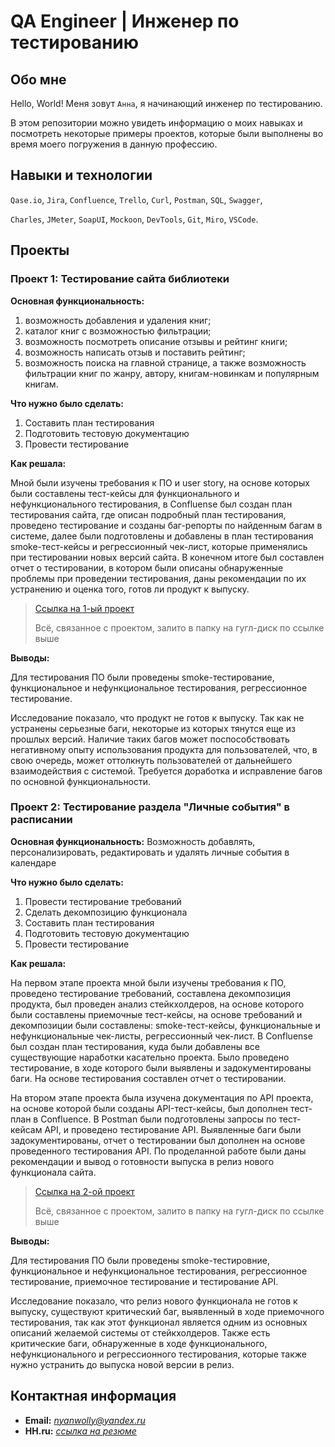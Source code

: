 # QA Engineer | Инженер по тестированию

## Обо мне
Hello, World! Меня зовут ``Анна``, я начинающий инженер по тестированию. 

В этом репозитории можно увидеть информацию о моих навыках и посмотреть некоторые примеры проектов, которые были выполнены во время моего погружения в данную профессию.

## Навыки и технологии
``Qase.io``, ``Jira``, ``Confluence``, ``Trello``, ``Curl``, ``Postman``, ``SQL``, ``Swagger``, 

``Charles``, ``JMeter``, ``SoapUI``, ``Mockoon``, ``DevTools``, ``Git``, ``Miro``, ``VSCode``.

## Проекты
### Проект 1: Тестирование сайта библиотеки

__Основная функциональность:__
1. возможность добавления и удаления книг;
2. каталог книг с возможностью фильтрации;
3. возможность посмотреть описание отзывы и рейтинг книги;
4. возможность написать отзыв и поставить рейтинг;
5. возможность поиска на главной странице, а также возможность фильтрации книг по жанру, автору, книгам-новинкам и популярным книгам.


__Что нужно было сделать:__
1. Составить план тестирования
2. Подготовить тестовую документацию
3. Провести тестирование


__Как решала:__ 

Мной были изучены требования к ПО и user story, на основе которых были составлены тест-кейсы для функционального и нефункционального тестирования, в Confluense был создан план тестирования сайта, где описан подробный план тестирования, проведено тестирование и созданы баг-репорты по найденным багам в системе, далее были подготовлены и добавлены в план тестирования smoke-тест-кейсы и регрессионный чек-лист, которые применялись при тестировании новых версий сайта. В конечном итоге был составлен отчет о тестировании, в котором были описаны обнаруженные проблемы при проведении тестирования, даны рекомендации по их устранению и оценка того, готов ли продукт к выпуску.

> [Ссылка на 1-ый проект](https://drive.google.com/drive/folders/1dbY8lap2KCIU_pGDOgJVRspZsFf34z_4?usp=drive_link)
> 
> Всё, связанное с проектом, залито в папку на гугл-диск по ссылке выше


__Выводы:__ 

Для тестирования ПО были проведены smoke-тестирование, функциональное и нефункциональное тестирования, регрессионное тестирование. 

Исследование показало, что продукт не готов к выпуску. Так как не устранены серьезные баги, некоторые из которых тянутся еще из прошлых версий. Наличие таких багов может поспособствовать негативному опыту использования продукта для пользователей, что, в свою очередь, может оттолкнуть пользователей от дальнейшего взаимодействия с системой. Требуется доработка и исправление багов по основной функциональности.

### Проект 2: Тестирование раздела "Личные события" в расписании

__Основная функциональность:__ Возможность добавлять, персонализировать, редактировать и удалять личные события в календаре


__Что нужно было сделать:__
1. Провести тестирование требований
2. Сделать декомпозицию функционала
3. Составить план тестирования
4. Подготовить тестовую документацию
5. Провести тестирование


__Как решала:__ 

На первом этапе проекта мной были изучены требования к ПО, проведено тестирование требований, составлена декомпозиция продукта, был проведен анализ стейкхолдеров, на основе которого были составлены приемочные тест-кейсы, на основе требований и декомпозиции были составлены: smoke-тест-кейсы, функциональные и нефункциональные чек-листы, регрессионный чек-лист. В Confluense был создан план тестирования, куда были добавлены все существующие наработки касательно проекта. Было проведено тестирование, в ходе которого были выявлены и задокументированы баги. На основе тестирования составлен отчет о тестировании. 

На втором этапе проекта была изучена документация по API проекта, на основе которой были созданы API-тест-кейсы, был дополнен тест-план в Confluence. В Postman были подготовлены запросы по тест-кейсам API, и проведено тестирование API. Выявленные баги были задокументированы, отчет о тестировании был дополнен на основе проведенного тестирования API. По проделанной работе были даны рекомендации и вывод о готовности выпуска в релиз нового функционала сайта.

> [Ссылка на 2-ой проект](https://drive.google.com/drive/folders/1Ggi3XJ5kSsHhTdLnk6UTQVe4EMrqC0_8?usp=drive_link)
> 
> Всё, связанное с проектом, залито в папку на гугл-диск по ссылке выше


__Выводы:__ 

Для тестирования ПО были проведены smoke-тестировние, функциональное и нефункциональное тестирования, регрессионное тестирование, приемочное тестирование и тестирование API.

Исследование показало, что релиз нового функционала не готов к выпуску, существуют критический баг, выявленный в ходе приемочного тестирования, так как этот функционал является одним из основных описаний желаемой системы от стейкхолдеров. Также есть критические баги, обнаруженные в ходе функционального, нефункционального и регрессионного тестирования, которые также нужно устранить до выпуска новой версии в релиз.


## Контактная информация
- __Email:__ *nyanwolly@yandex.ru*
- __HH.ru:__ *[ссылка на резюме](https://hh.ru/resume/13fc700eff0715936a0039ed1f34644759636d?from=share_ios)*

